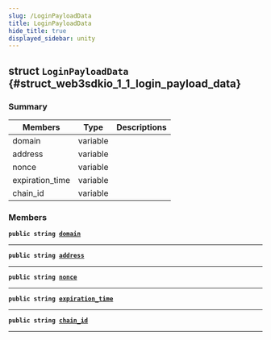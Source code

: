 ```yaml
---
slug: /LoginPayloadData
title: LoginPayloadData
hide_title: true
displayed_sidebar: unity
---
```


## struct `LoginPayloadData` {#struct_web3sdkio_1_1_login_payload_data}

### Summary

| Members         | Type     | Descriptions |
| --------------- | -------- | ------------ |
| domain          | variable |              |
| address         | variable |              |
| nonce           | variable |              |
| expiration_time | variable |              |
| chain_id        | variable |              |

### Members

**`public string `[`domain`](#struct_web3sdkio_1_1_login_payload_data_1a378926241eafd1ff4ec7a99961ab8281)**

---

**`public string `[`address`](#struct_web3sdkio_1_1_login_payload_data_1a9e0cccb4462b3da0b90599dce91000e5)**

---

**`public string `[`nonce`](#struct_web3sdkio_1_1_login_payload_data_1ad106a1f6c460b58445b5c2aeaa39e874)**

---

**`public string `[`expiration_time`](#struct_web3sdkio_1_1_login_payload_data_1a7cfc301c97f07bffff20573a7e958c1b)**

---

**`public string `[`chain_id`](#struct_web3sdkio_1_1_login_payload_data_1ad3202d3b11336a51fcf69382db0e5365)**

---
